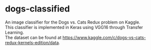 # dogs-classified
An image classifier for the Dogs vs. Cats Redux problem on Kaggle.<br>
This classifier is implemented in Keras using VGG16 through Transfer Learning.<br>
The dataset can be found at https://www.kaggle.com/c/dogs-vs-cats-redux-kernels-edition/data.
